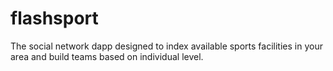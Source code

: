 # flashsport

The social network dapp designed to index available sports facilities in your area and build teams based on individual level.

